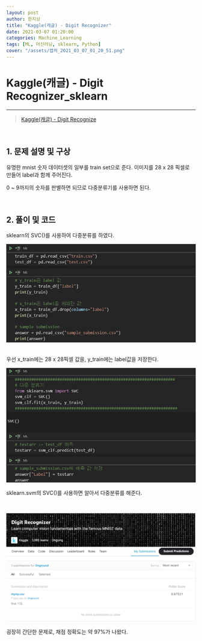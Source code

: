 ```yaml
---
layout: post
author: 한지상
title: "Kaggle(캐글) - Digit Recognizer"
date: 2021-03-07 01:20:00
categories: Machine_Learning
tags: [ML, 머신러닝, sklearn, Python]
cover: "/assets/캡처_2021_03_07_01_20_51.png"
---
```


# Kaggle(캐글) - Digit Recognizer_sklearn
---
> [Kaggle(캐글) - Digit Recognize](https://www.kaggle.com/c/digit-recognizer)

<br>

## 1. 문제 설명 및 구상

유명한 mnist 숫자 데이터셋의 일부를 train set으로 준다. 이미지를 28 x 28 픽셀로 만들어 label과 함께 주어진다. 

0 ~ 9까지의 숫자를 판별하면 되므로 다중분류기를 사용하면 된다.

<br>

## 2. 풀이 및 코드

sklearn의 SVC()를 사용하여 다중분류를 하였다.

![](/assets\캡처_2021_03_20_15_57_14.png)

<br>
우선 x_train에는 28 x 28픽셀 값을, y_train에는 label값을 저장한다.

<br>

![](/assets\캡처_2021_03_20_15_57_32.png)

sklearn.svm의 SVC()를 사용하면 알아서 다중분류를 해준다.

<br>

![](/assets\캡처_2021_03_20_16_07_29.png)

굉장히 간단한 문제로, 채점 정확도는 약 97%가 나왔다.
